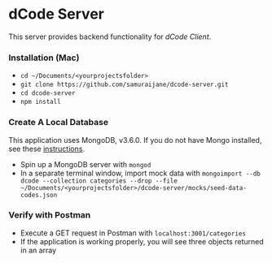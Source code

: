 # dCode Server
This server provides backend functionality for *dCode Client*.

### Installation (Mac)
* `cd ~/Documents/<yourprojectsfolder>`
* `git clone https://github.com/samuraijane/dcode-server.git`
* `cd dcode-server`
* `npm install`

### Create A Local Database
This application uses MongoDB, v3.6.0. If you do not have Mongo installed, see these [instructions](https://docs.mongodb.com/manual/installation/).
* Spin up a MongoDB server with `mongod`
* In a separate terminal window, import mock data with `mongoimport --db dcode --collection categories --drop --file ~/Documents/<yourprojectsfolder>/dcode-server/mocks/seed-data-codes.json`


### Verify with Postman
* Execute a GET request in Postman with `localhost:3001/categories`
* If the application is working properly, you will see three objects returned in an array
